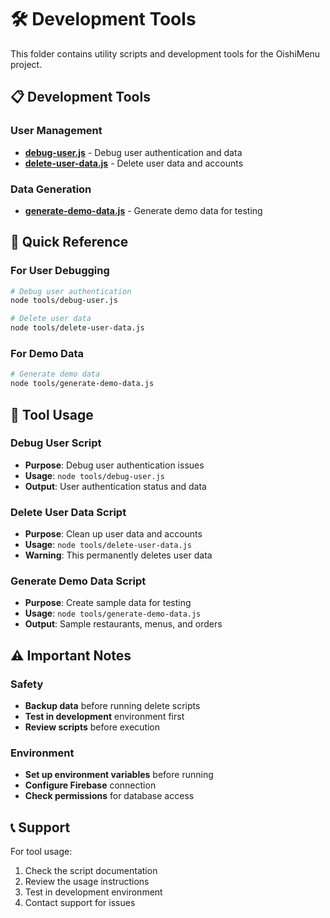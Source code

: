 # 🛠️ Development Tools

This folder contains utility scripts and development tools for the OishiMenu project.

## 📋 **Development Tools**

### **User Management**
- **[debug-user.js](./debug-user.js)** - Debug user authentication and data
- **[delete-user-data.js](./delete-user-data.js)** - Delete user data and accounts

### **Data Generation**
- **[generate-demo-data.js](./generate-demo-data.js)** - Generate demo data for testing

## 🎯 **Quick Reference**

### **For User Debugging**
```bash
# Debug user authentication
node tools/debug-user.js

# Delete user data
node tools/delete-user-data.js
```

### **For Demo Data**
```bash
# Generate demo data
node tools/generate-demo-data.js
```

## 🔧 **Tool Usage**

### **Debug User Script**
- **Purpose**: Debug user authentication issues
- **Usage**: `node tools/debug-user.js`
- **Output**: User authentication status and data

### **Delete User Data Script**
- **Purpose**: Clean up user data and accounts
- **Usage**: `node tools/delete-user-data.js`
- **Warning**: This permanently deletes user data

### **Generate Demo Data Script**
- **Purpose**: Create sample data for testing
- **Usage**: `node tools/generate-demo-data.js`
- **Output**: Sample restaurants, menus, and orders

## ⚠️ **Important Notes**

### **Safety**
- **Backup data** before running delete scripts
- **Test in development** environment first
- **Review scripts** before execution

### **Environment**
- **Set up environment variables** before running
- **Configure Firebase** connection
- **Check permissions** for database access

## 📞 **Support**

For tool usage:
1. Check the script documentation
2. Review the usage instructions
3. Test in development environment
4. Contact support for issues
